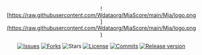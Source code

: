 <div align="center">

![https://raw.githubusercontent.com/Wdataorg/MjaScore/main/Mja/logo.png](https://raw.githubusercontent.com/Wdataorg/MjaScore/main/Mja/logo.png)

[![Issues](https://img.shields.io/github/issues/Wdataorg/MjaScore?style=for-the-badge&color=yellogreen)](https://github.com/Wdataorg/MjaScore/issues)
[![Forks](https://img.shields.io/github/forks/Wdataorg/MjaScore?style=for-the-badge&color=orange)](https://github.com/Wdataorg/MjaScore/network/members)
![Stars](https://img.shields.io/github/stars/Wdataorg/MjaScore?style=for-the-badge&color=yellowgreen)
[![License](https://img.shields.io/github/license/Wdataorg/MjaScore?style=for-the-badge&color=red)](https://shiro.apache.org/license.html) 
[![Commits](https://img.shields.io/github/commit-activity/m/Wdataorg/MjaScore?label=commits&style=for-the-badge&color=blue)](https://github.com/Wdataorg/MjaScore/commits "Commit History")
 [![Release version](https://img.shields.io/github/v/release/Wdataorg/MjaScore?color=brightgreen&label=Download&style=for-the-badge)](#release-files "Release")


</div>